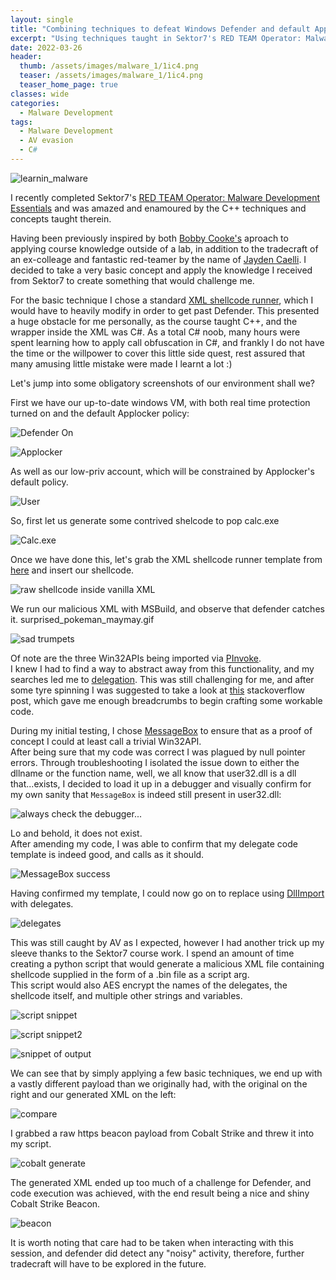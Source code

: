 ```yaml
---
layout: single
title: "Combining techniques to defeat Windows Defender and default Applocker rules"
excerpt: "Using techniques taught in Sektor7's RED TEAM Operator: Malware Development Essentials"
date: 2022-03-26
header:
  thumb: /assets/images/malware_1/1ic4.png
  teaser: /assets/images/malware_1/1ic4.png
  teaser_home_page: true
classes: wide
categories:
  - Malware Development
tags:
  - Malware Development
  - AV evasion
  - C#
---
```



![learnin_malware](/assets/images/malware_1/1ic4.png)


I recently completed Sektor7's [RED TEAM Operator: Malware Development Essentials](https://institute.sektor7.net/red-team-operator-malware-development-essentials) and was amazed and enamoured by the C++ techniques and concepts taught therein.  

Having been previously inspired by both [Bobby Cooke's](https://0xboku.com/) aproach to applying course knowledge outside of a lab, in addition to the tradecraft of an ex-colleage and fantastic red-teamer by the name of [Jayden Caelli](https://au.linkedin.com/in/jayden-caelli-849129171). I decided to take a very basic concept and apply the knowledge I received from Sektor7 to create something that would challenge me.  

For the basic technique I chose a standard [XML shellcode runner](https://www.ired.team/offensive-security/code-execution/using-msbuild-to-execute-shellcode-in-c), which I would have to heavily modify in order to get past Defender. This presented a huge obstacle for me personally, as the course taught C++, and the wrapper inside the XML was C#. As a total C# noob, many hours were spent learning how to apply call obfuscation in C#, and frankly I do not have the time or the willpower to cover this little side quest, rest assured that many amusing little mistake were made I learnt a lot :)  

Let's jump into some obligatory screenshots of our environment shall we?  

First we have our up-to-date windows VM, with both real time protection turned on and the default Applocker policy:  

![Defender On](/assets/images/malware_1/defender-on.png)  

![Applocker](/assets/images/malware_1/applocker.png)  

As well as our low-priv account, which will be constrained by Applocker's default policy.  

![User](/assets/images/malware_1/user.png)  

So, first let us generate some contrived shelcode to pop calc.exe  

![Calc.exe](/assets/images/malware_1/calc-shellcode.png)

Once we have done this, let's grab the XML shellcode runner template from [here](https://www.ired.team/offensive-security/code-execution/using-msbuild-to-execute-shellcode-in-c) and insert our shellcode.  

![raw shellcode inside vanilla XML](/assets/images/malware_1/non-obfuscated.png)  

We run our malicious XML with MSBuild, and observe that defender catches it. surprised_pokeman_maymay.gif  

![sad trumpets](/assets/images/malware_1/non-obfuscated-result.png)  

Of note are the three Win32APIs being imported via [PInvoke](https://docs.microsoft.com/en-us/archive/msdn-magazine/2003/july/net-column-calling-win32-dlls-in-csharp-with-p-invoke).  
I knew I had to find a way to abstract away from this functionality, and my searches led me to [delegation](https://docs.microsoft.com/en-us/dotnet/csharp/programming-guide/delegates/). This was still challenging for me, and after some tyre spinning I was suggested to take a look at [this](https://stackoverflow.com/questions/48969793/how-to-load-dll-dynamically-and-pass-get-value-to-it) stackoverflow post, which gave me enough breadcrumbs to begin crafting some workable code.  

During my initial testing, I chose [MessageBox](https://docs.microsoft.com/en-us/dotnet/api/system.windows.forms.messagebox?view=windowsdesktop-6.0) to ensure that as a proof of concept I could at least call a trivial Win32API.  
After being sure that my code was correct I was plagued by null pointer errors. Through troubleshooting I isolated the issue down to either the dllname or the function name, well, we all know that user32.dll is a dll that...exists, I decided to load it up in a debugger and visually confirm for my own sanity that `MessageBox` is indeed still present in user32.dll:  

![always check the debugger...](/assets/images/malware_1/MessageBox-ftw.png)  

Lo and behold, it does not exist.  
After amending my code, I was able to confirm that my delegate code template is indeed good, and calls as it should.  

![MessageBox success](/assets/images/malware_1/messagebox-called-with-working-code.png)  
 

Having confirmed my template, I could now go on to replace using [DllImport](https://docs.microsoft.com/en-us/dotnet/api/system.runtime.interopservices.dllimportattribute?view=net-6.0) with delegates.  

![delegates](/assets/images/malware_1/Converted-calls.png)

This was still caught by AV as I expected, however I had another trick up my sleeve thanks to the Sektor7 course work. I spend an amount of time creating a python script that would generate a malicious XML file containing shellcode supplied in the form of a .bin file as a script arg.  
This script would also AES encrypt the names of the delegates, the shellcode itself, and multiple other strings and variables.  

![script snippet](/assets/images/malware_1/python-script.png)  

![script snippet2](/assets/images/malware_1/python-script2.png)  

![snippet of output](/assets/images/malware_1/Snippet-of-obfuscated-XML.png)  

We can see that by simply applying a few basic techniques, we end up with a vastly different payload than we originally had, with the original on the right and our generated XML on the left:  

![compare](/assets/images/malware_1/XML-compare.png)  

I grabbed a raw https beacon payload from Cobalt Strike and threw it into my script.

![cobalt generate](/assets/images/malware_1/python-script-cobalt.png)  

The generated XML ended up too much of a challenge for Defender, and code execution was achieved, with the end result being a nice and shiny Cobalt Strike Beacon.  

![beacon](/assets/images/malware_1/cobalt-beacon.png)  

It is worth noting that care had to be taken when interacting with this session, and defender did detect any "noisy" activity, therefore, further tradecraft will have to be explored in the future. 
